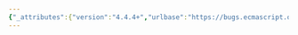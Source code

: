 ```yaml
---
{"_attributes":{"version":"4.4.4+","urlbase":"https://bugs.ecmascript.org/","maintainer":"dherman@mozilla.com"},"bug":{"bug_id":4499,"creation_ts":"2015-08-21 14:12:00 -0700","short_desc":"15.1.8  GlobalDeclarationInstantiation: Missing ReturnIfAbrupt in step 10.a.iv.1","delta_ts":"2015-10-23 13:26:35 -0700","product":"ECMA-262 Edition 6","component":"technical issues","version":"unspecified","rep_platform":"All","op_sys":"All","bug_status":"RESOLVED","resolution":"FIXED","priority":"Normal","bug_severity":"normal","everconfirmed":true,"reporter":{"uid":"andrebargull","name":"André Bargull"},"assigned_to":{"uid":"allen","name":"Allen Wirfs-Brock"},"cc":"brterlso","long_desc":[{"commentid":14660,"comment_count":0,"who":{"uid":"andrebargull","name":"André Bargull"},"bug_when":"2015-08-21 14:12:14 -0700","thetext":"15.1.8 Runtime Semantics: GlobalDeclarationInstantiation (script, env)\n\n\nAdd ReturnIfAbrupt after call to CanDeclareGlobalFunction in step 10.a.iv.1"},{"commentid":14848,"comment_count":1,"who":{"uid":"brterlso","name":"Brian Terlson"},"bug_when":"2015-10-23 13:26:35 -0700","thetext":"Fixed in ES2016 Draft."}]}}
---
```


